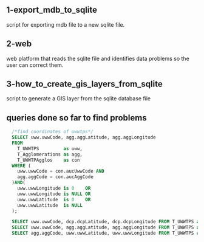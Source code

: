 ## 1-export_mdb_to_sqlite
script for exporting mdb file to a new sqlite file.

## 2-web
web platform that reads the sqlite file and identifies data problems so the
user can correct them.

## 3-how_to_create_gis_layers_from_sqlite
script to generate a GIS layer from the sqlite database file

## queries done so far to find problems

```sql
  /*find coordinates of uwwtps*/
  SELECT uww.uwwCode, agg.aggLatitude, agg.aggLongitude
  FROM
    T_UWWTPS         as uww,
    T_Agglomerations as agg,
    T_UWWTPAgglos    as con
  WHERE (
    uww.uwwCode = con.aucUwwCode AND 
    agg.aggCode = con.aucAggCode
  )AND(
    uww.uwwLongitude is 0    OR 
    uww.uwwLongitude is NULL OR 
    uww.uwwLatitude  is 0    OR 
    uww.uwwLatitude  is NULL
  );

  SELECT uww.uwwCode, dcp.dcpLatitude, dcp.dcpLongitude FROM T_UWWTPS as uww, T_DischargePoints as dcp WHERE (uww.uwwCode = dcp.uwwCode) AND (uww.uwwLongitude is 0 OR uww.uwwLongitude is NULL OR uww.uwwLatitude is 0 OR uww.uwwLatitude is NULL)
  SELECT uww.uwwCode, agg.aggLatitude, agg.aggLongitude FROM T_UWWTPS as uww, T_Agglomerations as agg WHERE (uww.aggCode = agg.aggCode) AND (uww.uwwLongitude is 0 OR uww.uwwLongitude is NULL OR uww.uwwLatitude is 0 OR uww.uwwLatitude is NULL)
  SELECT agg.aggCode, uww.uwwLatitude, uww.uwwLongitude FROM T_UWWTPS as uww, T_Agglomerations as agg WHERE (uww.aggCode = agg.aggCode) AND (agg.aggLongitude is 0 OR agg.aggLongitude is NULL OR agg.aggLatitude is 0 OR agg.aggLatitude is NULL)
```

